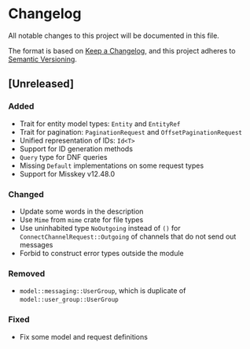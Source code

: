 # Changelog

All notable changes to this project will be documented in this file.

The format is based on [Keep a Changelog](https://keepachangelog.com/en/1.0.0/),
and this project adheres to [Semantic Versioning](https://semver.org/spec/v2.0.0.html).

## [Unreleased]

### Added

- Trait for entity model types: `Entity` and `EntityRef`
- Trait for pagination: `PaginationRequest` and `OffsetPaginationRequest`
- Unified representation of IDs: `Id<T>`
- Support for ID generation methods
- `Query` type for DNF queries
- Missing `Default` implementations on some request types
- Support for Misskey v12.48.0

### Changed

- Update some words in the description
- Use `Mime` from `mime` crate for file types
- Use uninhabited type `NoOutgoing` instead of `()` for `ConnectChannelRequest::Outgoing` of channels that do not send out messages
- Forbid to construct error types outside the module

### Removed

- `model::messaging::UserGroup`, which is duplicate of `model::user_group::UserGroup`

### Fixed

- Fix some model and request definitions
